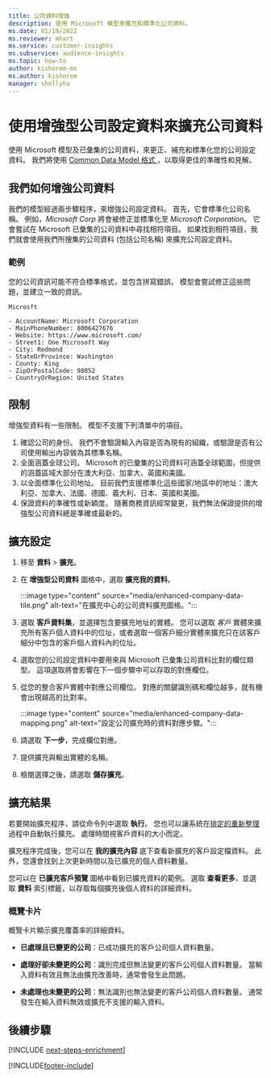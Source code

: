 ```yaml
---
title: 公司資料增強
description: 使用 Microsoft 模型來擴充和標準化公司資料。
ms.date: 01/19/2022
ms.reviewer: mhart
ms.service: customer-insights
ms.subservice: audience-insights
ms.topic: how-to
author: kishorem-ms
ms.author: kishorem
manager: shellyha
---
```


# <a name="enrichment-of-company-profiles-with-enhanced-company-data"></a>使用增強型公司設定資料來擴充公司資料

使用 Microsoft 模型及已彙集的公司資料，來更正、補充和標準化您的公司設定資料。 我們將使用 [Common Data Model 格式 ](/common-data-model/schema/core/applicationcommon/account)，以取得更佳的準確性和見解。

## <a name="how-we-enhance-company-data"></a>我們如何增強公司資料

我們的模型經過兩步驟程序，來增強公司設定資料。 首先，它會標準化公司名稱。 例如，*Microsoft Corp* 將會被修正並標準化至 *Microsoft Corporation*。 它會嘗試在 Microsoft 已彙集的公司資料中尋找相符項目。 如果找到相符項目，我們就會使用我們所搜集的公司資料 (包括公司名稱) 來擴充公司設定資料。


### <a name="example"></a>範例

您的公司資訊可能不符合標準格式，並包含拼寫錯誤。 模型會嘗試修正這些問題，並建立一致的資訊。

```Input
Microsft
```

```Output
- AccountName: Microsoft Corporation
- MainPhoneNumber: 8006427676
- Website: https://www.microsoft.com/
- Street1: One Microsoft Way
- City: Redmond
- StateOrProvince: Washington
- County: King
- ZipOrPostalCode: 98052
- CountryOrRegion: United States
```

## <a name="limitations"></a>限制

增強型資料有一些限制。 模型不支援下列清單中的項目。

1.  確認公司的身份。 我們不會驗證輸入內容是否為現有的組織，或驗證是否有公司使用輸出內容做為其標準名稱。
2.  全面涵蓋全球公司。 Microsoft 的已彙集的公司資料可涵蓋全球範圍，但提供的涵蓋區域大部分在澳大利亞、加拿大、英國和美國。
3.  以全面標準化公司地址。 目前我們支援標準化這些國家/地區中的地址：澳大利亞、加拿大、法國、德國、義大利、日本、英國和美國。
4.  保證資料的準確性或新穎度。 隨著商務資訊經常變更，我們無法保證提供的增強型公司資料總是準確或最新的。

## <a name="configure-the-enrichment"></a>擴充設定

1. 移至 **資料** > **擴充**。

1. 在 **增強型公司資料** 圖格中，選取 **擴充我的資料**。

   :::image type="content" source="media/enhanced-company-data-tile.png" alt-text="在擴充中心的公司資料擴充圖格。":::

1. 選取 **客戶資料集**，並選擇包含要擴充地址的實體。 您可以選取 *客戶* 實體來擴充所有客戶個人資料中的位址，或者選取一個客戶細分實體來擴充只在該客戶細分中包含的客戶個人資料內的位址。

1. 選取您的公司設定資料中要用來與 Microsoft 已彙集公司資料比對的欄位類型。 這項選取將會影響在下一個步驟中可以存取的對應欄位。

1.  從您的整合客戶實體中對應公司欄位。 對應的關鍵識別碼和欄位越多，就有機會出現越高的比對率。

    :::image type="content" source="media/enhanced-company-data-mapping.png" alt-text="設定公司擴充時的資料對應步驟。":::

1. 請選取 **下一步**，完成欄位對應。

1. 提供擴充與輸出實體的名稱。

1. 檢閱選擇之後，請選取 **儲存擴充**。

## <a name="enrichment-results"></a>擴充結果

若要開始擴充程序，請從命令列中選取 **執行**。 您也可以讓系統在[排定的重新整理](system.md#schedule-tab)過程中自動執行擴充。 處理時間視客戶資料的大小而定。

擴充程序完成後，您可以在 **我的擴充內容** 底下查看新擴充的客戶設定檔資料。 此外，您還會找到上次更新時間以及已擴充的個人資料數量。

您可以在 **已擴充客戶預覽** 圖格中看到已擴充資料的範例。 選取 **查看更多**，並選取 **資料** 索引標籤，以存取每個擴充後個人資料的詳細資料。

### <a name="overview-card"></a>概覽卡片

概覽卡片顯示擴充覆蓋率的詳細資料。 

* **已處理且已變更的公司**：已成功擴充的客戶公司個人資料數量。

* **處理好卻未變更的公司**：識別完成但無法變更的客戶公司個人資料數量。 當輸入資料有效且無法由擴充改善時，通常會發生此問題。

* **未處理也未變更的公司**：無法識別也無法變更的客戶公司個人資料數量。 通常發生在輸入資料無效或擴充不支援的輸入資料。

## <a name="next-steps"></a>後續步驟

[!INCLUDE [next-steps-enrichment](../includes/next-steps-enrichment.md)]

[!INCLUDE[footer-include](../includes/footer-banner.md)]
